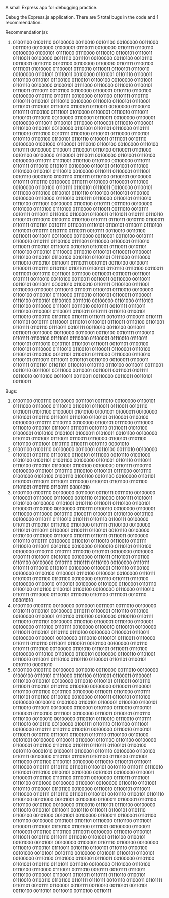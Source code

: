 A small Express app for debugging practice.

Debug the Express.js application. There are 5 total bugs in the code and 1 recommendation.

Recommendation(s):

1. 01001100 01001110 00100000 00110010 00101100 00100000 00111000 00111010 00100000 01000001 01110011 00100000 01101111 01100110 00100000 01000101 01111000 01110000 01110010 01100101 01110011 01110011 00100000 00111110 00111101 00100000 00110100 00101110 00110001 00110110 00101100 00100000 01100010 01101111 01100100 01111001 01010000 01100001 01110010 01110011 01100101 01110010 00100000 01101001 01110011 00100000 01101001 01101110 01100011 01101100 01110101 01100100 01100101 01100100 00100000 01101001 01101110 00100000 01000101 01111000 01110000 01110010 01100101 01110011 01110011 00101100 00100000 01100001 01101110 01100100 00100000 01101110 01101111 00100000 01101100 01101111 01101110 01100111 01100101 01110010 00100000 01110010 01100101 01110001 01110101 01101001 01110010 01100101 01110011 00100000 01100010 01101111 01100100 01111001 01010000 01100001 01110010 01110011 01100101 01110010 00100000 01100001 01110011 00100000 01100001 00100000 01110011 01100101 01110000 01100001 01110010 01100001 01110100 01100101 00100000 01101001 01101101 01110000 01101111 01110010 01110100 00101111 01100100 01100101 01110000 01100101 01101110 01100100 01100101 01101110 01100011 01111001 00101110 00100000 01001000 01100001 01110010 01100100 00100000 01110100 01101111 00100000 01100011 01100001 01110100 01100011 01101000 00101100 00100000 01100001 01110011 00100000 01101001 01110100 00100000 01110111 01101001 01101100 01101100 00100000 01110111 01101111 01110010 01101011 00100000 01100101 01101001 01110100 01101000 01100101 01110010 00100000 01110111 01100001 01111001 00101110 00001010 01001110 01101111 01110100 01100101 00100000 01101111 01101110 00100000 01110111 01101000 01100001 01110100 00100000 01100100 01101111 01100101 01110011 00100000 01100101 01111000 01110100 01100101 01101110 01100100 01100101 01100100 00100000 01110000 01110010 01101111 01110000 01100101 01110010 01110100 01111001 00100000 01100100 01101111 00111010 00100000 01101000 01110100 01110100 01110000 01110011 00111010 00101111 00101111 01110011 01110100 01100001 01100011 01101011 01101111 01110110 01100101 01110010 01100110 01101100 01101111 01110111 00101110 01100011 01101111 01101101 00101111 01110001 01110101 01100101 01110011 01110100 01101001 01101111 01101110 01110011 00101111 00110010 00110100 00110011 00110011 00110000 00110000 00110001 00110100 00101111 01100010 01101111 01100100 01111001 01110000 01100001 01110010 01110011 01100101 01110010 00101101 01101001 01110011 00101101 01100100 01100101 01110000 01110010 01100101 01100011 01100001 01110100 01100101 01100100 00101101 01100101 01111000 01110000 01110010 01100101 01110011 01110011 00101101 00110100 00100011 01100011 01101111 01101101 01101101 01100101 01101110 01110100 00110011 00111001 00110110 00111001 00111000 00110001 00110011 00111001 01011111 00110010 00110100 00110011 00110011 00110000 00110011 00110101 00110011 00001010 01100010 01101111 01100100 01111001 01010000 01100001 01110010 01110011 01100101 01110010 00100000 01100100 01100101 01110000 01110010 01100101 01100011 01100001 01110100 01100101 01100100 00111010 00100000 01101000 01110100 01110100 01110000 01110011 00111010 00101111 00101111 01110011 01110100 01100001 01100011 01101011 01101111 01110110 01100101 01110010 01100110 01101100 01101111 01110111 00101110 01100011 01101111 01101101 00101111 01110001 01110101 01100101 01110011 01110100 01101001 01101111 01101110 01110011 00101111 00110010 00110100 00110011 00110011 00110000 00110000 00110001 00110100 00101111 01100010 01101111 01100100 01111001 01110000 01100001 01110010 01110011 01100101 01110010 00101101 01101001 01110011 00101101 01100100 01100101 01110000 01110010 01100101 01100011 01100001 01110100 01100101 01100100 00101101 01100101 01111000 01110000 01110010 01100101 01110011 01110011 00101101 00110100 00100011 01100011 01101111 01101101 01101101 01100101 01101110 01110100 00110011 00111001 00110110 00111001 00111000 00110001 00110011 00111001 01011111 00110010 00110100 00110011 00110011 00110000 00110011 00110101 00110011

Bugs:

1. 01001100 01001110 00100000 00111001 00111010 00100000 01100101 01111000 01110000 01110010 01100101 01110011 01110011 00101110 01010011 01010100 01000001 01010100 01001001 01000011 00100000 01101001 01101110 01110011 01110100 01100101 01100001 01100100 00100000 01101111 01100110 00100000 01100101 01111000 01110000 01110010 01100101 01110011 01110011 00101110 01010011 01010100 01000001 01010100 01001001 01000011 01010011 00101100 00100000 01101101 01101001 01110011 01110011 01110000 01100101 01101100 01101100 01101001 01101110 01100111 00101110 00001010
2. 01001100 01001110 00100000 00110001 00110100 00111010 00100000 01101001 01101110 01100100 01100101 01111000 00101110 01001000 01010100 01001101 01001100 00100000 01101001 01101110 01110011 01110100 01100101 01100001 01100100 00100000 01101111 01100110 00100000 01101001 01101110 01100100 01100101 01111000 00101110 01001000 01010100 01001110 01001100 00101100 00100000 01101101 01101001 01110011 01110011 01110000 01100101 01101100 01101100 01101001 01101110 01100111 00001010
3. 01001100 01001110 00100000 00110001 00110111 00111010 00100000 01100001 01110000 01110000 00101110 01010000 01001111 01010011 01010100 00100000 01101001 01101110 01110011 01110100 01100101 01100001 01100100 00100000 01101111 01100110 00100000 01100001 01110000 01110000 00101110 01000111 01000101 01010100 00101100 00100000 01110111 01110010 01101111 01101110 01100111 00100000 01101101 01100101 01110100 01101000 01101111 01100100 00100000 01110101 01110011 01100001 01100111 01100101 00101110 00100000 01010100 01101000 01110010 01101111 01110111 01110011 00100000 01101110 01101111 00100000 01100101 01110010 01110010 01101111 01110010 01110011 00101100 00100000 01100010 01110101 01110100 00100000 01100110 01101111 01110010 01101101 00100000 01010000 01001111 01010011 01010100 00100000 01110111 01101001 01101100 01101100 00100000 01101110 01101111 01110100 00100000 01110111 01101111 01110010 01101011 00100000 01100001 01101110 01100100 00100000 01100100 01100001 01110100 01100001 00100000 01110111 01101001 01101100 01101100 00100000 01101110 01101111 01110100 00100000 01100010 01100101 00100000 01101000 01100001 01101110 01100100 01101100 01100101 01100100 00100000 01110000 01110010 01101111 01110000 01100101 01110010 01101100 01111001 00101110 00001010
4. 01001100 01001110 00100000 00110001 00111001 00111010 00100000 01010111 01100101 00100000 01110111 01100001 01101110 01110100 00100000 01100001 01101100 01101100 00100000 01100110 01101111 01110010 01101101 00100000 01100100 01100001 01110100 01100001 00100000 01110100 01101111 00100000 01100010 01100101 00100000 01110011 01100101 01101110 01110100 00100000 01100001 01110011 00100000 01100001 00100000 01110010 01100101 01110011 01110000 01101111 01101110 01110011 01100101 00101100 00100000 01101110 01101111 01110100 00100000 01101010 01110101 01110011 01110100 00100000 01110100 01101000 01100101 00100000 01100110 01101001 01110010 01110011 01110100 01101110 01100001 01101101 01100101 00101110 00001010
5. 01001100 01001110 00100000 00110010 00110000 00111010 00100000 01000100 01110101 01110000 01101100 01101001 01100011 01100001 01110100 01100101 00100000 01110010 01100101 01110011 00101110 01110011 01100101 01101110 01100100 00100000 01100011 01100001 01101100 01101100 00101100 00100000 01110011 01101000 01101111 01110101 01101100 01100100 00100000 01100111 01100101 01110100 00100000 00100010 01001000 01100101 01100001 01100100 01100101 01110010 01110011 00100000 01100001 01101100 01110010 01100101 01100001 01100100 01111001 00100000 01110011 01100101 01101110 01110100 00100010 00100000 01100101 01110010 01110010 01101111 01110010 00101110 00100000 01001111 01101110 01101100 01111001 00100000 01101111 01101110 01100101 00100000 01110010 01100101 01110011 00101110 01110011 01100101 01101110 01100100 00101000 00101001 00100000 01100011 01100001 01101100 01101100 00100000 01100001 01101100 01101100 01101111 01110111 01100101 01100100 00101110 00001010 01000011 01100001 01101110 00100000 01100100 01101111 00100000 01101101 01110101 01101100 01110100 01101001 01110000 01101100 01100101 00100000 01110010 01100101 01110011 01110000 01101111 01101110 01110011 01100101 00101110 01110111 01110010 01101001 01110100 01100101 00101000 00101001 00100000 01100011 01100001 01101100 01101100 01110011 00100000 01110111 01101001 01110100 01101000 00100000 01100001 00100000 01100110 01101001 01101110 01100001 01101100 00100000 01110010 01100101 01110011 01110000 01101111 01101110 01110011 01100101 00101110 01100101 01101110 01100100 00101000 00101001 00100000 01100011 01100001 01101100 01101100 00101100 00100000 01100010 01110101 01110100 00100000 01110010 01100101 01110011 00101110 01110011 01100101 01101110 01100100 00101000 00101001 00100000 01100011 01100001 01101100 01101100 00100000 01101001 01101101 01110000 01101100 01101001 01100011 01101001 01110100 01101100 01111001 00100000 01100011 01100001 01101100 01101100 01110011 00100000 01110010 01100101 01110011 00101110 01110111 01110010 01101001 01110100 01100101 00101000 00101001 00100000 01100001 01101110 01100100 00100000 01110010 01100101 01110011 00101110 01100101 01101110 01100100 00101000 00101001 00101110 00100000 01010011 01100101 01100101 00100000 01110100 01101000 01101001 01110011 00100000 01101100 01101001 01101110 01101011 00111010 00100000 01101000 01110100 01110100 01110000 01110011 00111010 00101111 00101111 01110011 01110100 01100001 01100011 01101011 01101111 01110110 01100101 01110010 01100110 01101100 01101111 01110111 00101110 01100011 01101111 01101101 00101111 01100001 00101111 00110010 00110101 00110101 00110100 00110101 00110010 00110100 00110111
